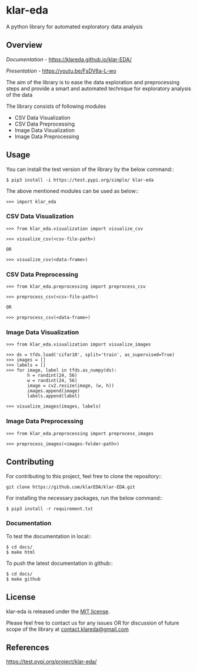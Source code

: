 # klar-eda

A python library for automated exploratory data analysis

## Overview

*Documentation* - https://klareda.github.io/klar-EDA/

*Presentation*  - https://youtu.be/FsDV6a-L-wo

The aim of the library is to ease the data exploration and preprocessing steps and provide a smart and automated technique for exploratory analysis of the data

The library consists of following modules
* CSV Data Visualization
* CSV Data Preprocessing
* Image Data Visualization
* Image Data Preprocessing

## Usage

You can install the test version of the library by the below command::

    $ pip3 install -i https://test.pypi.org/simple/ klar-eda    

The above mentioned modules can be used as below::

    >>> import klar_eda

### CSV Data Visualization

    >>> from klar_eda.visualization import visualize_csv
    
    >>> visualize_csv(<csv-file-path>) 
    
    OR
    
    >>> visualize_csv(<data-frame>)

### CSV Data Preprocessing

    >>> from klar_eda.preprocessing import preprocess_csv

    >>> preprocess_csv(<csv-file-path>) 
    
    OR
    
    >>> preprocess_csv(<data-frame>)

### Image Data Visualization

    >>> from klar_eda.visualization import visualize_images

    >>> ds = tfds.load('cifar10', split='train', as_supervised=True)
    >>> images = []
    >>> labels = []
    >>> for image, label in tfds.as_numpy(ds):
            h = randint(24, 56)
            w = randint(24, 56)
            image = cv2.resize(image, (w, h))
            images.append(image)
            labels.append(label)
    
    >>> visualize_images(images, labels)

### Image Data Preprocessing

    >>> from klar_eda.preprocessing import preprocess_images

    >>> preprocess_images(<images-folder-path>)
    

## Contributing

For contributing to this project, feel free to clone the repository::

    git clone https://github.com/klarEDA/klar-EDA.git

For installing the necessary packages, run the below command::

    $ pip3 install -r requirement.txt

### Documentation

To test the documentation in local::

    $ cd docs/
    $ make html

To push the latest documentation in github::
    
    $ cd docs/
    $ make github

## License

klar-eda is released under the [MIT license](https://en.wikipedia.org/wiki/MIT_License).


Please feel free to contact us for any issues OR 
for discussion of future scope of the library at contact.klareda@gmail.com

## References

https://test.pypi.org/project/klar-eda/
